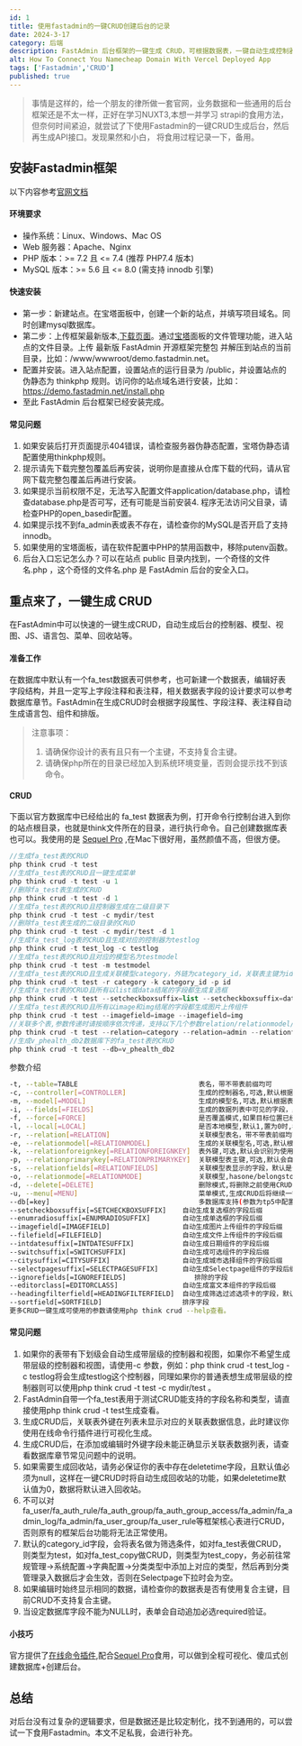 ```yaml
---
id: 1
title: 使用fastadmin的一键CRUD创建后台的记录
date: 2024-3-17
category: 后端
description: FastAdmin 后台框架的一键生成 CRUD，可根据数据表，一键自动生成控制器、模型、视图、JS、语言包、菜单、回收站等，可以有效提高开发者的开发效率。
alt: How To Connect You Namecheap Domain With Vercel Deployed App
tags: ['Fastadmin','CRUD']
published: true
---
```


>事情是这样的，给一个朋友的律所做一套官网，业务数据和一些通用的后台框架还是不太一样，正好在学习NUXT3,本想一并学习
>strapi的食用方法，但奈何时间紧迫，就尝试了下使用Fastadmin的一键CRUD生成后台，然后再生成API接口。发现果然和小白，
>将食用过程记录一下，备用。

## 安装Fastadmin框架

以下内容参考[官网文档](https://doc.fastadmin.net/doc)

#### 环境要求

- 操作系统：Linux、Windows、Mac OS
- Web 服务器：Apache、Nginx
- PHP 版本：>= 7.2 且 <= 7.4 (推荐 PHP7.4 版本)
- MySQL 版本：>= 5.6 且 <= 8.0 (需支持 innodb 引擎)

#### 快速安装

- 第一步：新建站点。在宝塔面板中，创建一个新的站点，并填写项目域名。同时创建mysql数据库。
- 第二步：上传框架最新版本,[下载页面](https://www.fastadmin.net/download.html)。通过[宝塔](https://www.bt.cn)面板的文件管理功能，进入站点的文件目录。上传 最新版 FastAdmin 开源框架完整包 并解压到站点的当前目录，比如：/www/wwwroot/demo.fastadmin.net。
- 配置并安装。进入站点配置，设置站点的运行目录为 /public，并设置站点的伪静态为 thinkphp 规则。访问你的站点域名进行安装，比如：https://demo.fastadmin.net/install.php
- 至此 FastAdmin 后台框架已经安装完成。

#### 常见问题

1. 如果安装后打开页面提示404错误，请检查服务器伪静态配置，宝塔伪静态请配置使用thinkphp规则。
2. 提示请先下载完整包覆盖后再安装，说明你是直接从仓库下载的代码，请从官网下载完整包覆盖后再进行安装。
3. 如果提示当前权限不足，无法写入配置文件application/database.php，请检查database.php是否可写，还有可能是当前安装4. 程序无法访问父目录，请检查PHP的open_basedir配置。
5. 如果提示找不到fa_admin表或表不存在，请检查你的MySQL是否开启了支持innodb。
6. 如果使用的宝塔面板，请在软件配置中PHP的禁用函数中，移除putenv函数。
7. 后台入口忘记怎么办？可以在站点 public 目录内找到，一个奇怪的文件名.php ，这个奇怪的文件名.php 是 FastAdmin 后台的安全入口。

## 重点来了，一键生成 CRUD

在FastAdmin中可以快速的一键生成CRUD，自动生成后台的控制器、模型、视图、JS、语言包、菜单、回收站等。

#### 准备工作

在数据库中默认有一个fa_test数据表可供参考，也可新建一个数据表，编辑好表字段结构，并且一定写上字段注释和表注释，相关数据表字段的设计要求可以参考数据库章节。FastAdmin在生成CRUD时会根据字段属性、字段注释、表注释自动生成语言包、组件和排版。

>注意事项：
>
>1. 请确保你设计的表有且只有一个主键，不支持复合主键。
>2. 请确保php所在的目录已经加入到系统环境变量，否则会提示找不到该命令。

#### CRUD

下面以官方数据库中已经给出的 fa_test 数据表为例，打开命令行控制台进入到你的站点根目录，也就是think文件所在的目录，进行执行命令。自己创建数据库表也可以。我使用的是 [Sequel Pro](https://sequelpro.com/) ,在Mac下很好用，虽然颜值不高，但很方便。

```php [/www/wwwroot/yousite.com]
//生成fa_test表的CRUD
php think crud -t test
//生成fa_test表的CRUD且一键生成菜单
php think crud -t test -u 1
//删除fa_test表生成的CRUD
php think crud -t test -d 1
//生成fa_test表的CRUD且控制器生成在二级目录下
php think crud -t test -c mydir/test
//删除fa_test表生成的二级目录的CRUD
php think crud -t test -c mydir/test -d 1
//生成fa_test_log表的CRUD且生成对应的控制器为testlog
php think crud -t test_log -c testlog
//生成fa_test表的CRUD且对应的模型名为testmodel
php think crud -t test -m testmodel
//生成fa_test表的CRUD且生成关联模型category，外链为category_id，关联表主键为id
php think crud -t test -r category -k category_id -p id
//生成fa_test表的CRUD且所有以list或data结尾的字段都生成复选框
php think crud -t test --setcheckboxsuffix=list --setcheckboxsuffix=data
//生成fa_test表的CRUD且所有以image和img结尾的字段都生成图片上传组件
php think crud -t test --imagefield=image --imagefield=img
//关联多个表,参数传递时请按顺序依次传递，支持以下几个参数relation/relationmodel/relationforeignkey/relationprimarykey/relationfields/relationmode
php think crud -t test --relation=category --relation=admin --relationforeignkey=category_id --relationforeignkey=admin_id
//生成v_phealth_db2数据库下的fa_test表的CRUD
php think crud -t test --db=v_phealth_db2
```
参数介绍

```bash
-t, --table=TABLE                              表名，带不带表前缀均可
-c, --controller[=CONTROLLER]                  生成的控制器名,可选,默认根据表名进行自动解析
-m, --model[=MODEL]                            生成的模型名,可选,默认根据表名进行自动解析
-i, --fields[=FIELDS]                          生成的数据列表中可见的字段，默认是全部
-f, --force[=FORCE]                            是否覆盖模式,如果目标位置已经有对应的控制器或模型会提示
-l, --local[=LOCAL]                            是否本地模型,默认1,置为0时,模型将生成在common模块下
-r, --relation[=RELATION]                      关联模型表名，带不带表前缀均可
-e, --relationmodel[=RELATIONMODEL]            生成的关联模型名,可选,默认根据表名进行自动解析
-k, --relationforeignkey[=RELATIONFOREIGNKEY]  表外键,可选,默认会识别为使用 模型_id 名称
-p, --relationprimarykey[=RELATIONPRIMARYKEY]  关联模型表主键,可选,默认会自动识别
-s, --relationfields[=RELATIONFIELDS]          关联模型表显示的字段，默认是全部
-o, --relationmode[=RELATIONMODE]              关联模型,hasone/belongsto/hasmany [default: "belongsto"]（v1.3+ 增加了 hasmany）
-d, --delete[=DELETE]                          删除模式,将删除之前使用CRUD命令生成的相关文件
-u, --menu[=MENU]                              菜单模式,生成CRUD后将继续一键生成菜单
--db[=key]                                     多数据库支持(参数为tp5中配置的数据库key 在application\config.php添加数据库配置信息)
--setcheckboxsuffix[=SETCHECKBOXSUFFIX]    自动生成复选框的字段后缀
--enumradiosuffix[=ENUMRADIOSUFFIX]        自动生成单选框的字段后缀
--imagefield[=IMAGEFIELD]                  自动生成图片上传组件的字段后缀
--filefield[=FILEFIELD]                    自动生成文件上传组件的字段后缀
--intdatesuffix[=INTDATESUFFIX]            自动生成日期组件的字段后缀
--switchsuffix[=SWITCHSUFFIX]              自动生成可选组件的字段后缀
--citysuffix[=CITYSUFFIX]                  自动生成城市选择组件的字段后缀
--selectpagesuffix[=SELECTPAGESUFFIX]      自动生成Selectpage组件的字段后缀
--ignorefields[=IGNOREFIELDS]                 排除的字段
--editorclass[=EDITORCLASS]                自动生成富文本组件的字段后缀
--headingfilterfield[=HEADINGFILTERFIELD]  自动生成筛选过滤选项卡的字段，默认是status字段
--sortfield[=SORTFIELD]                    排序字段
更多CRUD一键生成可使用的参数请使用php think crud --help查看。
```
#### 常见问题

1. 如果你的表带有下划级会自动生成带层级的控制器和视图，如果你不希望生成带层级的控制器和视图，请使用-c 参数，例如：php think crud -t test_log -c testlog将会生成testlog这个控制器，同理如果你的普通表想生成带层级的控制器则可以使用php think crud -t test -c mydir/test 。
2. FastAdmin自带一个fa_test表用于测试CRUD能支持的字段名称和类型，请直接使用php think crud -t test生成查看。
3. 生成CRUD后，关联表外键在列表未显示对应的关联表数据信息，此时建议你使用在线命令行插件进行可视化生成。
4. 生成CRUD后，在添加或编辑时外键字段未能正确显示关联表数据列表，请查看数据库章节常见问题中的说明。
5. 如果需要生成回收站，请务必保证你的表中存在deletetime字段，且默认值必须为null，这样在一键CRUD时将自动生成回收站的功能，如果deletetime默认值为0，数据将默认进入回收站。
6. 不可以对fa_user/fa_auth_rule/fa_auth_group/fa_auth_group_access/fa_admin/fa_admin_log/fa_admin/fa_user_group/fa_user_rule等框架核心表进行CRUD，否则原有的框架后台功能将无法正常使用。
7. 默认的category_id字段，会将表名做为筛选条件，如对fa_test表做CRUD，则类型为test，如对fa_test_copy做CRUD，则类型为test_copy，务必前往常规管理->系统配置->字典配置->分类类型中添加上对应的类型，然后再到分类管理录入数据后才会生效，否则在Selectpage下拉时会为空。
8. 如果编辑时始终显示相同的数据，请检查你的数据表是否有使用复合主键，目前CRUD不支持复合主键。
9. 当设定数据库字段不能为NULL时，表单会自动追加必选required验证。

#### 小技巧

官方提供了[在线命令插件](https://www.fastadmin.net/store/command.html),配合[Sequel Pro](https://sequelpro.com/)食用，可以做到全程可视化、傻瓜式创建数据库+创建后台。

## 总结

对后台没有过复杂的逻辑要求，但是数据还是比较定制化，找不到通用的，可以尝试一下食用Fastadmin。本文不足私我，会进行补充。